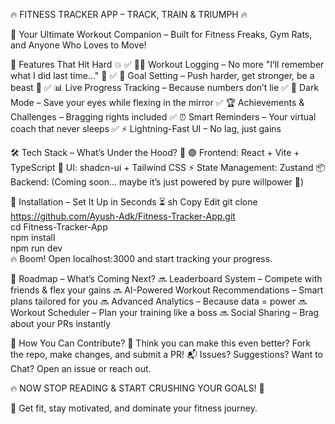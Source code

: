 🔥 FITNESS TRACKER APP – TRACK, TRAIN & TRIUMPH 🔥

🚀 Your Ultimate Workout Companion – Built for Fitness Freaks, Gym Rats, and Anyone Who Loves to Move!

🌟 Features That Hit Hard 💥
✅ 🏋️‍♂️ Workout Logging – No more "I’ll remember what I did last time..." 🤡
✅ 🎯 Goal Setting – Push harder, get stronger, be a beast 💯
✅ 📊 Live Progress Tracking – Because numbers don’t lie
✅ 🌙 Dark Mode – Save your eyes while flexing in the mirror
✅ 🏆 Achievements & Challenges – Bragging rights included
✅ ⏰ Smart Reminders – Your virtual coach that never sleeps
✅ ⚡ Lightning-Fast UI – No lag, just gains


🛠️ Tech Stack – What’s Under the Hood? 🚀
🟢 Frontend: React + Vite + TypeScript
🎨 UI: shadcn-ui + Tailwind CSS
⚡ State Management: Zustand
📦 Backend: (Coming soon... maybe it’s just powered by pure willpower 💪)

🚀 Installation – Set It Up in Seconds ⏳
sh
Copy
Edit
git clone https://github.com/Ayush-Adk/Fitness-Tracker-App.git  
cd Fitness-Tracker-App  
npm install  
npm run dev  
🔥 Boom! Open localhost:3000 and start tracking your progress.

📢 Roadmap – What’s Coming Next?
🔜 Leaderboard System – Compete with friends & flex your gains
🔜 AI-Powered Workout Recommendations – Smart plans tailored for you
🔜 Advanced Analytics – Because data = power
🔜 Workout Scheduler – Plan your training like a boss
🔜 Social Sharing – Brag about your PRs instantly

🎯 How You Can Contribute? 🤝
Think you can make this even better? Fork the repo, make changes, and submit a PR!
📬 Issues? Suggestions? Want to Chat? Open an issue or reach out.

🔥 NOW STOP READING & START CRUSHING YOUR GOALS! 💪

🚀 Get fit, stay motivated, and dominate your fitness journey.

